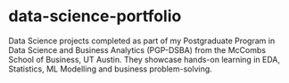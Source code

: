 # data-science-portfolio
Data Science projects completed as part of my Postgraduate Program in Data Science and Business Analytics (PGP-DSBA) from the McCombs School of Business, UT Austin. They showcase hands-on learning in EDA, Statistics, ML Modelling and business problem-solving.
